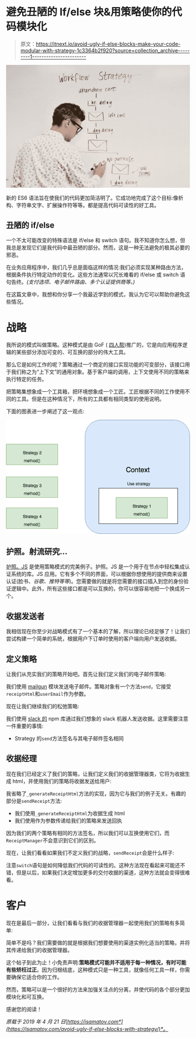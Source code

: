 # 避免丑陋的 If/else 块&用策略使你的代码模块化

> 原文：<https://itnext.io/avoid-ugly-if-else-blocks-make-your-code-modular-with-strategy-1c3364b2f920?source=collection_archive---------1----------------------->

![](img/25a096b93535bdbf39e23fe09b92b4ee.png)

新的 ES6 语法旨在使我们的代码更加简洁明了。它成功地完成了这个目标:像析构、字符串文字、扩展操作符等等。都是提高代码可读性的好工具。

## 丑陋的 if/else

一个不太可能改变的特殊语法是 if/else 和 switch 语句。我不知道你怎么想，但我总是发现它们是我代码中最丑陋的部分。然而，这是一种无法避免的极其必要的邪恶。

在业务应用程序中，我们几乎总是面临这样的情况:我们必须实现某种路由方法，根据条件执行特定动作的变化。这些方法通常以冗长难看的 if/else 或 switch 语句告终。*(支付选项、电子邮件路由、多个认证提供商等。)*

在这篇文章中，我想和你分享一个我最近学到的模式，我认为它可以帮助你避免这些情况。

# 战略

我所说的模式叫做策略。这种模式是由 GoF ( [四人帮](https://en.wikipedia.org/wiki/Design_Patterns))推广的，它是向应用程序逻辑的某些部分添加可变的、可互换的部分的伟大工具。

那么它是如何工作的呢？策略通过一个商定的接口实现功能的可变部分，该接口用于我们称之为“上下文”的通用对象。基于客户端的调用，上下文使用不同的策略来执行特定的任务。

把策略集想象成一个工具箱，把环境想象成一个工匠。工匠根据不同的工作使用不同的工具。但是在这种情况下，所有的工具都有相同类型的使用说明。

下面的图表进一步阐述了这一观点:

![](img/5ea9fd3da257d1a0ffabb433b22b1fed.png)

## 护照。射流研究…

[护照。JS](http://www.passportjs.org/) 是使用策略模式的完美例子。护照。JS 是一个用于在节点中轻松集成认证系统的库。JS 应用。它有多个不同的界面，可以根据你想使用的提供商来设置认证(脸书、*谷歌、推特等等*)。您需要做的就是将您需要的接口插入到您的身份验证逻辑中。此外，所有这些接口都是可以互换的，你可以很容易地把一个换成另一个。

## 收据发送者

我相信现在你至少对战略模式有了一个基本的了解，所以理论已经足够了！让我们尝试构建一个简单的系统，根据用户下订单时使用的客户端向用户发送收据。

## 定义策略

让我们从充实我们的策略开始吧。首先让我们定义我们的电子邮件策略:

我们使用 [mailgun](https://www.npmjs.com/package/mailgun-js) 模块发送电子邮件。策略对象有一个方法`send`，它接受`receiptHtml`和`userEmail`作为参数。

现在让我们继续我们的松弛策略:

我们使用 [slack 的](https://www.npmjs.com/package/slack) npm 库通过我们想象的 slack 机器人发送收据。这里需要注意一件重要的事情:

*   Strategy 的`send`方法签名与其电子邮件签名相同

## 收据经理

现在我们已经定义了我们的策略，让我们定义我们的收据管理器类，它将为收据生成 html，并使用我们的策略将收据发送给用户:

我省略了`_generateReceiptHtml`方法的实现，因为它与我们的例子无关。有趣的部分是`sendReceipt`方法:

*   我们使用`_generateReceiptHtml`为收据生成 html
*   我们使用作为参数传递给我们的策略来发送回执

因为我们的两个策略有相同的方法签名，所以我们可以互换使用它们，而`ReceiptManager`不会意识到它们的区别。

现在，让我们看看如果我们不定义我们的战略，`sendReceipt`会是什么样子:

注意`switch`语句是如何降低我们代码的可读性的。这种方法现在看起来可能还不错，但是以后，如果我们决定增加更多的交付收据的渠道，这种方法就会变得很难看。

# 客户

现在是最后一部分，让我们看看与我们的收据管理器一起使用我们的策略有多简单:

简单不是吗？我们需要做的就是根据我们想要使用的渠道实例化适当的策略，并将其传递给我们的收据管理器。

这个帖子到此为止！小免责声明:**策略模式可能并不适用于每一种情况，有时可能有些矫枉过正**。因为归根结底，这种模式只是一种工具，就像任何工具一样，你需要确保它适合你的工作。

然而，策略可以是一个很好的方法来加强关注点的分离，并使代码的各个部分更加模块化和可互换。

感谢您的阅读！

*原载于 2019 年 4 月 21 日*[*https://isamatov.com*](https://isamatov.com/avoid-ugly-if-else-blocks-with-strategy/)*。*